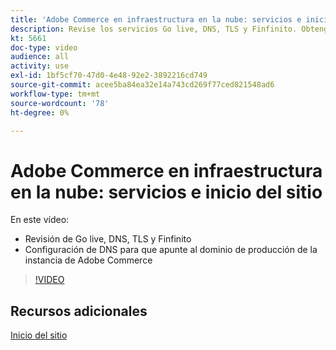 ```yaml
---
title: 'Adobe Commerce en infraestructura en la nube: servicios e inicio del sitio'
description: Revise los servicios Go live, DNS, TLS y Finfinito. Obtenga información sobre cómo configurar DNS para que apunte al dominio de producción de la instancia de Adobe Commerce.
kt: 5661
doc-type: video
audience: all
activity: use
exl-id: 1bf5cf70-47d0-4e48-92e2-3892216cd749
source-git-commit: acee5ba84ea32e14a743cd269f77ced821548ad6
workflow-type: tm+mt
source-wordcount: '78'
ht-degree: 0%

---
```


# Adobe Commerce en infraestructura en la nube: servicios e inicio del sitio

En este vídeo:

- Revisión de Go live, DNS, TLS y Finfinito
- Configuración de DNS para que apunte al dominio de producción de la instancia de Adobe Commerce

>[!VIDEO](https://video.tv.adobe.com/v/35697?quality=12&learn=on)

## Recursos adicionales

[Inicio del sitio](https://devdocs.magento.com/cloud/live/live.html)
